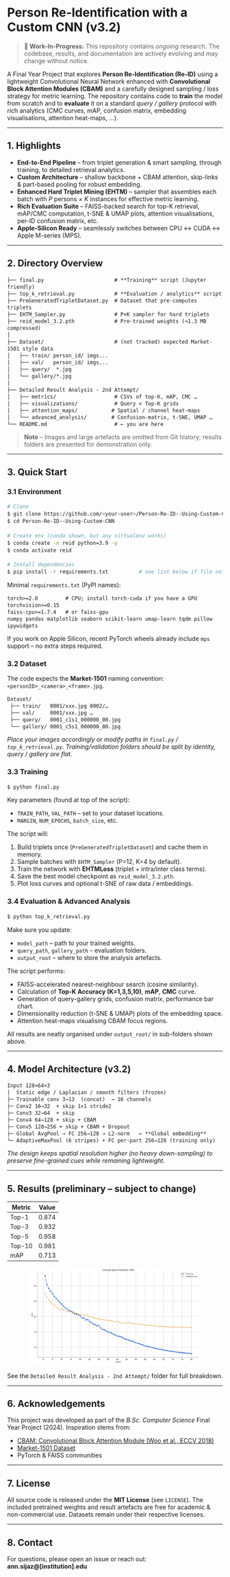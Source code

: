 # Person Re-Identification with a Custom CNN (v3.2)
> **🚧 Work-In-Progress:** This repository contains *ongoing* research. The codebase, results, and documentation are actively evolving and may change without notice.

A Final Year Project that explores **Person Re-Identification (Re-ID)** using a lightweight Convolutional Neural Network enhanced with **Convolutional Block Attention Modules (CBAM)** and a carefully designed sampling / loss strategy for metric learning.  The repository contains code to **train** the model from scratch and to **evaluate** it on a standard *query / gallery* protocol with rich analytics (CMC curves, mAP, confusion matrix, embedding visualisations, attention heat-maps, …).

---

## 1. Highlights

* **End-to-End Pipeline** – from triplet generation & smart sampling, through training, to detailed retrieval analytics.
* **Custom Architecture** – shallow backbone + CBAM attention, skip-links & part-based pooling for robust embedding.
* **Enhanced Hard Triplet Mining (EHTM)** – sampler that assembles each batch with *P* persons × *K* instances for effective metric learning.
* **Rich Evaluation Suite** – FAISS-backed search for top-K retrieval, mAP/CMC computation, t-SNE & UMAP plots, attention visualisations, per-ID confusion matrix, etc.
* **Apple-Silicon Ready** – seamlessly switches between CPU ↔︎ CUDA ↔︎ Apple M-series (MPS).

---

## 2. Directory Overview

```
├── final.py                       # **Training** script (Jupyter friendly)
├── top_k_retrieval.py             # **Evaluation / analytics** script
├── PreGeneratedTripletDataset.py  # Dataset that pre-computes triplets
├── EHTM_Sampler.py                # P×K sampler for hard triplets
├── reid_model_3.2.pth             # Pre-trained weights (≈1.3 MB compressed)
│
├── Dataset/                       # (not tracked) expected Market-1501 style data
│   ├── train/ person_id/ imgs...
│   ├── val/   person_id/ imgs...
│   ├── query/  *.jpg
│   └── gallery/*.jpg
│
├── Detailed Result Analysis - 2nd Attempt/
│   ├── metrics/                   # CSVs of top-K, mAP, CMC …
│   ├── visualizations/            # Query × Top-K grids
│   ├── attention_maps/           # Spatial / channel heat-maps
│   └── advanced_analysis/        # Confusion-matrix, t-SNE, UMAP …
└── README.md                      # ← you are here
```

> **Note** – Images and large artefacts are omitted from Git history; results folders are presented for demonstration only.

---

## 3. Quick Start

### 3.1 Environment

```bash
# Clone
$ git clone https://github.com/<your-user>/Person-Re-ID--Using-Custom-CNN.git
$ cd Person-Re-ID--Using-Custom-CNN

# Create env (conda shown, but any virtualenv works)
$ conda create -n reid python=3.9 -y
$ conda activate reid

# Install dependencies
$ pip install -r requirements.txt          # see list below if file not present
```

Minimal `requirements.txt` (PyPI names):
```
torch>=2.0         # CPU; install torch-cuda if you have a GPU
torchvision>=0.15
faiss-cpu>=1.7.4   # or faiss-gpu
numpy pandas matplotlib seaborn scikit-learn umap-learn tqdm pillow ipywidgets
```

If you work on Apple Silicon, recent PyTorch wheels already include `mps` support – no extra steps required.

### 3.2 Dataset

The code expects the **Market-1501** naming convention: `<personID>_<camera>_<frame>.jpg`.

```
Dataset/
 ├── train/   0001/xxx.jpg 0002/…
 ├── val/     0001/xxx.jpg …
 ├── query/   0001_c1s1_000000_00.jpg
 └── gallery/ 0001_c5s1_000000_00.jpg
```

*Place your images accordingly or modify paths in `final.py` / `top_k_retrieval.py`.  Training/validation folders should be split by *identity*, query / gallery are flat.*

### 3.3 Training

```bash
$ python final.py
```
Key parameters (found at top of the script):
* `TRAIN_PATH`, `VAL_PATH` – set to your dataset locations.
* `MARGIN`, `NUM_EPOCHS`, `batch_size`, etc.

The script will:
1. Build triplets once (`PreGeneratedTripletDataset`) and cache them in memory.
2. Sample batches with `EHTM_Sampler` (P=12, K=4 by default).
3. Train the network with **EHTMLoss** (triplet + intra/inter class terms).
4. Save the best model checkpoint as `reid_model_3.2.pth`.
5. Plot loss curves and optional t-SNE of raw data / embeddings.

### 3.4 Evaluation & Advanced Analysis

```bash
$ python top_k_retrieval.py
```

Make sure you update:
* `model_path` – path to your trained weights.
* `query_path`, `gallery_path` – evaluation folders.
* `output_root` – where to store the analysis artefacts.

The script performs:
* FAISS-accelerated nearest-neighbour search (cosine similarity).
* Calculation of **Top-K Accuracy (K=1,3,5,10)**, **mAP**, **CMC** curve.
* Generation of query-gallery grids, confusion matrix, performance bar chart.
* Dimensionality reduction (t-SNE & UMAP) plots of the embedding space.
* Attention heat-maps visualising CBAM focus regions.

All results are neatly organised under `output_root/` in sub-folders shown above.

---

## 4. Model Architecture (v3.2)

```
Input 128×64×3
│  Static edge / Laplacian / smooth filters (frozen)
├─ Trainable conv 3→13  (concat)  → 16 channels
├─ Conv2 16→32  + skip 1×1 stride2
├─ Conv3 32→64  + skip
├─ Conv4 64→128 + skip + CBAM
├─ Conv5 128→256 + skip + CBAM + Dropout
├─ Global AvgPool → FC 256→128 → L2-norm   ← **Global embedding**
└─ AdaptiveMaxPool (6 stripes) + FC per-part 256→128 (training only)
```

*The design keeps spatial resolution higher (no heavy down-sampling) to preserve fine-grained cues while remaining lightweight.*

---

## 5. Results (preliminary – subject to change)

| Metric | Value |
|--------|-------|
| Top-1  | 0.874 |
| Top-3  | 0.932 |
| Top-5  | 0.958 |
| Top-10 | 0.981 |
| mAP    | 0.713 |

<p align="center">
  <img src="Loss_Graph.png" width="400" alt="Training Loss graph"/>
</p>

See the `Detailed Result Analysis - 2nd Attempt/` folder for full breakdown.

---

## 6. Acknowledgements

This project was developed as part of the *B.Sc. Computer Science* Final Year Project (2024).  Inspiration stems from:
* [CBAM: Convolutional Block Attention Module (Woo et al., ECCV 2018)](https://arxiv.org/abs/1807.06521)
* [Market-1501 Dataset](https://github.com/zhunzhong07/Market-1501)
* PyTorch & FAISS communities

---

## 7. License

All source code is released under the **MIT License** (see `LICENSE`).  The included pretrained weights and result artefacts are free for academic & non-commercial use.  Datasets remain under their respective licenses.

---

## 8. Contact

For questions, please open an issue or reach out: **ann.sijaz@[institution].edu** 